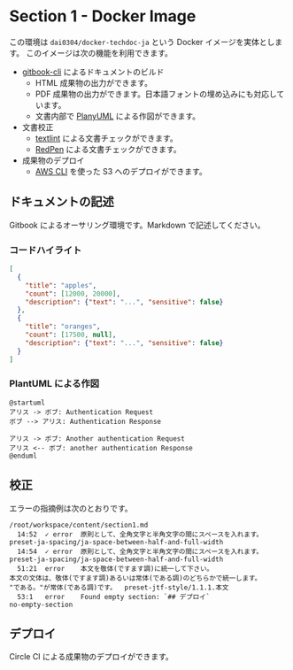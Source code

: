 # Section 1 - Docker Image

この環境は `dai0304/docker-techdoc-ja` という Docker イメージを実体とします。
このイメージは次の機能を利用できます。

- [gitbook-cli](https://github.com/GitbookIO/gitbook-cli) によるドキュメントのビルド
    - HTML 成果物の出力ができます。
    - PDF 成果物の出力ができます。日本語フォントの埋め込みにも対応しています。
    - 文書内部で [PlanyUML](http://plantuml.com/) による作図ができます。
- 文書校正
    - [textlint](https://textlint.github.io/) による文書チェックができます。
    - [RedPen](http://redpen.cc/) による文書チェックができます。
- 成果物のデプロイ
    - [AWS CLI](https://aws.amazon.com/jp/cli/) を使った S3 へのデプロイができます。

## ドキュメントの記述

Gitbook によるオーサリング環境です。Markdown で記述してください。

### コードハイライト

```json
[
  {
    "title": "apples",
    "count": [12000, 20000],
    "description": {"text": "...", "sensitive": false}
  },
  {
    "title": "oranges",
    "count": [17500, null],
    "description": {"text": "...", "sensitive": false}
  }
]
```

### PlantUML による作図

```uml
@startuml
アリス -> ボブ: Authentication Request
ボブ --> アリス: Authentication Response

アリス -> ボブ: Another authentication Request
アリス <-- ボブ: another authentication Response
@enduml
```

## 校正

エラーの指摘例は次のとおりです。

```
/root/workspace/content/section1.md
  14:52  ✓ error  原則として、全角文字と半角文字の間にスペースを入れます。                      preset-ja-spacing/ja-space-between-half-and-full-width
  14:54  ✓ error  原則として、全角文字と半角文字の間にスペースを入れます。                      preset-ja-spacing/ja-space-between-half-and-full-width
  51:21  error    本文を敬体(ですます調)に統一して下さい。
本文の文体は、敬体(ですます調)あるいは常体(である調)のどちらかで統一します。
"である。"が常体(である調)です。  preset-jtf-style/1.1.1.本文
  53:1   error    Found empty section: `## デプロイ`                                            no-empty-section
```

## デプロイ

Circle CI による成果物のデプロイができます。

